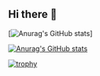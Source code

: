 ## Hi there 👋

<!--
**K-Wolfe/K-Wolfe** is a ✨ _special_ ✨ repository because its `README.md` (this file) appears on your GitHub profile.

Here are some ideas to get you started:

- 🔭 I’m currently working on ...
- 🌱 I’m currently learning ...
- 👯 I’m looking to collaborate on ...
- 🤔 I’m looking for help with ...
- 💬 Ask me about ...
- 📫 How to reach me: ...
- 😄 Pronouns: ...
- ⚡ Fun fact: ...

-->

[![Anurag's GitHub stats](https://github-readme-stats.vercel.app/api?username=K-Wolfe&hide=contribs,prs&show=reviews,discussions_started,discussions_answered,prs_merged,prs_merged_percentage&show_icons=true&theme=radical)]

[![Anurag's GitHub stats](https://github-readme-stats.vercel.app/api?username=K-Wolfe)](https://github.com/anuraghazra/github-readme-stats)

[![trophy](https://github-profile-trophy.vercel.app/?username=K-Wolfe&theme=onedark)](https://github.com/ryo-ma/github-profile-trophy)

<!--
[![Top Langs](https://github-readme-stats.vercel.app/api/top-langs/?username=K-Wolfe
)](https://github.com/anuraghazra/github-readme-stats) -->
